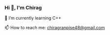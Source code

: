 ###                                                         Hi 👋, I'm Chirag
🌱 I’m currently learning C++

📫 How to reach me: chiragranpise48@gmail.com 

<!--
**chiragdranpise/chiragdranpise** is a ✨ _special_ ✨ repository because its `README.md` (this file) appears on your GitHub profile.

Here are some ideas to get you started:

- 🔭 I’m currently working on ...
- 🌱 I’m currently learning ...
- 👯 I’m looking to collaborate on ...
- 🤔 I’m looking for help with ...
- 💬 Ask me about ...
- 📫 How to reach me: ...
- 😄 Pronouns: ...
- ⚡ Fun fact: ...
-  
